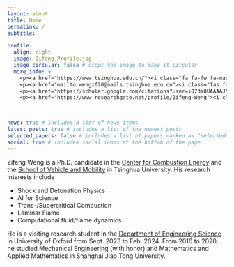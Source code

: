 ```yaml
---
layout: about
title: Home
permalink: /
subtitle: 

profile:
  align: right
  image: Zifeng_Profile.jpg
  image_circular: false # crops the image to make it circular
  more_info: >
    <p><a href="https://www.tsinghua.edu.cn/"><i class="fa fa-fw fa-map-marker" aria-hidden="true"></i> Beijing, China</a></p>
    <p><a href="mailto:wengzf20@mails.tsinghua.edu.cn"><i class="fas fa-fw fa-envelope" aria-hidden="true"></i> Email</a></p>
    <p><a href="https://scholar.google.com/citations?user=iQ73Y8UAAAAJ"><i class="fas fa-fw fa-graduation-cap"></i> Google Scholar</a></p>
    <p><a href="https://www.researchgate.net/profile/Zifeng-Weng"><i class="fab fa-fw fa-researchgate" aria-hidden="true"></i> ResearchGate</a></p>

    

news: true # includes a list of news items
latest_posts: true # includes a list of the newest posts
selected_papers: false # includes a list of papers marked as "selected={true}"
social: true # includes social icons at the bottom of the page
---
```

Zifeng Weng is a Ph.D. candidate in the <a href="https://www.cce.tsinghua.edu.cn/">Center for Combustion Energy</a> and the <a href="http://www.svm.tsinghua.edu.cn/">School of Vehicle and Mobility</a> in Tsinghua University. His research interests include

- Shock and Detonation Physics
- AI for Science
- Trans-/Supercritical Combustion
- Laminar Flame
- Computational fluid/flame dynamics 

He is a visiting research student in the <a href="https://eng.ox.ac.uk/people/zifeng-weng/">Department of Engineering Science</a> in University of Oxford from Sept. 2023 to Feb. 2024. From 2016 to 2020, he studied Mechanical Engineering (with honor) and Mathematics and Applied Mathematics in Shanghai Jiao Tong University.